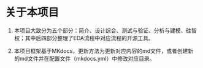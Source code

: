 # 关于本项目

1. 本项目大致分为五个部分：简介、设计综合、测试与验证、分析与建模、硅智权；其中后四部分整理了EDA流程中对应流程的开源工具。

2. 本项目框架基于MKdocs，更新方法为更新对应内容的md文件，或者创建新的md文件并在配置文件（mkdocs.yml）中修改对应目录。
